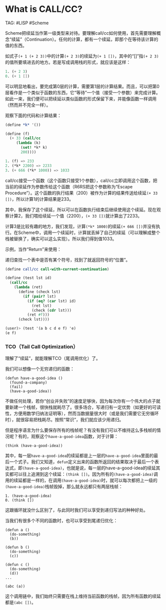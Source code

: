 What is CALL/CC?
================

TAG: #LISP #Scheme

Scheme把续延当作第一级类型来对待。要理解call/cc如何使用，首先需要理解概念“续延”（Continuation）。任何的计算，都有一个续延，即那个在等待该计算的值的东西。

如式子`(+ 1 (+ 2 3))`中的计算`(+ 2 3)`的续延为`(+ 1 [])`，其中的“[]”指`(+ 2 3)`的值所要填进去的地方。若是写成调用栈的形式，就应该是这样：

```scheme
1. (+ 2 3)
0. (+ 1 [])
```

可以明显地看出，要完成第0层的计算，需要第1层的计算结果。而且，可以把第0层看作是一个类似于函数的东西，它“等待”一个值（接受一个参数）来完成计算。如此一来，我们便可以把续延以类似函数的形式保留下来，并能像函数一样调用（然而并不完全一样）。

观察下面的代码和计算结果：

```scheme
(define *k* '())

(define (f)
  (+ 33 (call/cc
	 (lambda (k)
	   (set! *k* k)
	   200))))

1. (f) => 233
2. (*k* 2200) => 2233
3. (+ 666 (*k* 1000)) => 1033
```

call/cc接受一个函数（这个函数只接受1个参数），call/cc立即调用这个函数，把当前的续延作为参数传给这个函数（R6RS把这个参数称为“Escape Procedure”）。这个函数的执行结果（200）被作为计算的结果传送给续延`(+ 33 [])`，所以计算1的计算结果是233。

其中，我保存了这个续延，所以可以在函数执行结束后继续使用这个续延。现在观察计算2，我们喂给续延一个值（2200），`(+ 33 [])`就计算出了2233。

计算3是比较有趣的地方，我们发现，计算`(*k* 1000)`的续延`(+ 666 [])`并没有执行。在Scheme中，调用一个续延时，计算就丢掉了自己的续延（可以理解成整个栈被替换了，确实可以这么实现）。所以我们得到值1033。

示例，当作“Return”来使用：

递归查找一个表中是否有某个符号，找到了就返回符号的“位置”。

```scheme
(define call/cc call-with-current-continuation)

(define (test lst id)
  (call/cc
    (lambda (ret)
      (define (check lst)
        (if (pair? lst)
          (if (eq? (car lst) id)
            (ret lst)
            (check (cdr lst)))
          (ret #f)))
      (check lst))))

(user)> (test '(a b c d e f) 'e)
(e f)
```

### TCO（Tail Call Optimization）

理解了“续延”，就能理解TCO（尾调用优化）了。

我们可以想像一个无穷递归的函数：

```Common Lisp
(defun have-a-good-idea ()
  (found-a-company)
  (fail)
  (have-a-good-idea))
```

不做任何处理，若你“创业并失败”的速度足够快，因为每次你有一个伟大的点子就要新建一个栈帧，很快栈就耗尽了。很多场合，写递归有一定优势（如更好的可读性，方便用数学归纳法证明等），然而当数据量很大时（或是我们需要它无穷循环时），就很容易把栈耗尽。按照“常识”，我们就应该少用递归。

但是程序语言为什么要保存所有的栈帧呢？有没有我们可以不维持这么多栈帧的情况呢？有的，观察这个`have-a-good-idea`函数，对于计算：

```Common Lisp
(think (have-a-good-idea))
```

其中，每一层`have-a-good-idea`的续延都是上一层的`have-a-good-idea`里面的最后一个式子。我们又知道，`defun`定义出来的函数所返回的结果取决于最后一个表达式，即`(have-a-good-idea)`，也就是说，每一层的have-a-good-idea的续延其实都可以往上追溯到这个续延：`(think [])`。因为所有的`(have-a-good-idea)`调用的续延都是一样的，在调用`(have-a-good-idea)`时，就可以每次都把上一级的`(have-a-good-idea)`栈帧毁掉，那么就永远都只有两层栈帧：

```Common Lisp
1. (have-a-good-idea)
0. (think [])
```

这跟循环就没什么区别了，与此同时我们可以享受到递归写法的种种好处。

当我们有很多个不同的函数时，也可以享受到尾递归优化：

``` Common Lisp
(defun a ()
  (do-something)
  (b))

(defun b ()
  (do-something)
  (c))

(defun c ()
  (do-something)
  (d))
...

(abc (a))
```

这个调用链中，我们始终只需要在栈上维持当前函数的栈帧，因为所有函数的续延都是`(abc [])`。